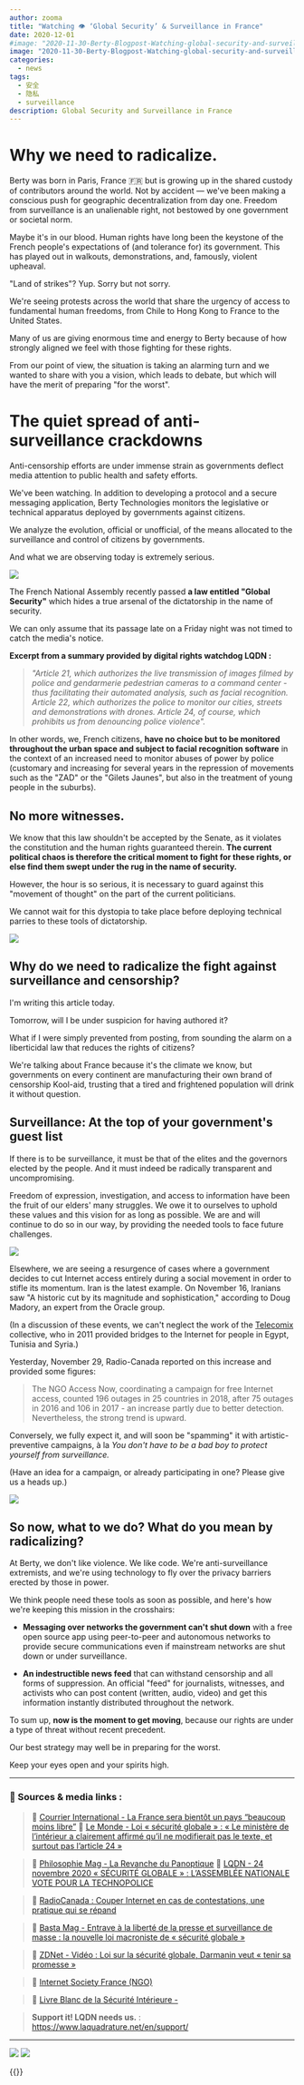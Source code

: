 ```yaml
---
author: zooma
title: "Watching 👁️ ‘Global Security’ & Surveillance in France"
date: 2020-12-01
#image: "2020-11-30-Berty-Blogpost-Watching-global-security-and-surveillance-in-france_copie.png"
image: "2020-11-30-Berty-Blogpost-Watching-global-security-and-surveillance-in-france_copie.png"
categories:
  - news
tags:
  - 安全
  - 隐私
  - surveillance
description: Global Security and Surveillance in France
---
```


# Why we need to radicalize.

Berty was born in Paris, France :fr: but is growing up in the shared custody of contributors around the world. Not by accident — we've been making a conscious push for geographic decentralization from day one. Freedom from surveillance is an unalienable right, not bestowed by one government or societal norm.

Maybe it's in our blood. Human rights have long been the keystone of the French people's expectations of (and tolerance for) its government. This has played out in walkouts, demonstrations, and, famously, violent upheaval.

"Land of strikes"? Yup. Sorry but not sorry.

We're seeing protests across the world that share the urgency of access to fundamental human freedoms, from Chile to Hong Kong to France to the United States.

Many of us are giving enormous time and energy to Berty because of how strongly aligned we feel with those fighting for these rights.

From our point of view, the situation is taking an alarming turn and we wanted to share with you a vision, which leads to debate, but which will have the merit of preparing "for the worst".



# The quiet spread of anti-surveillance crackdowns

Anti-censorship efforts are under immense strain as governments deflect media attention to public health and safety efforts.

We've been watching. In addition to developing a protocol and a secure messaging application, Berty Technologies monitors the legislative or technical apparatus deployed by governments against citizens.

We analyze the evolution, official or unofficial, of the means allocated to the surveillance and control of citizens by governments.

And what we are observing today is extremely serious.

![](https://i.imgur.com/SDkIy3S.jpg)

The French National Assembly recently passed **a law entitled "Global Security"** which hides a true arsenal of the dictatorship in the name of security.

We can only assume that its passage late on a Friday night was not timed to catch the media's notice.

**Excerpt from a summary provided by digital rights watchdog LQDN :**
> _"Article 21, which authorizes the live transmission of images filmed by police and gendarmerie pedestrian cameras to a command center - thus facilitating their automated analysis, such as facial recognition. Article 22, which authorizes the police to monitor our cities, streets and demonstrations with drones. Article 24, of course, which prohibits us from denouncing police violence"._

In other words, we, French citizens, **have no choice but to be monitored throughout the urban space and subject to facial recognition software** in the context of an increased need to monitor abuses of power by police (customary and increasing for several years in the repression of movements such as the "ZAD" or the "Gilets Jaunes", but also in the treatment of young people in the suburbs).

## No more witnesses.

We know that this law shouldn't be accepted by the Senate, as it violates the constitution and the human rights guaranteed therein. **The current political chaos is therefore the critical moment to fight for these rights, or else find them swept under the rug in the name of security.**

However, the hour is so serious, it is necessary to guard against this "movement of thought" on the part of the current politicians.

We cannot wait for this dystopia to take place before deploying technical parries to these tools of dictatorship.


![](https://i.imgur.com/HoDyTPD.jpg)



## Why do we need to radicalize the fight against surveillance and censorship?

I'm writing this article today.

Tomorrow, will I be under suspicion for having authored it?

What if I were simply prevented from posting, from sounding the alarm on a liberticidal law that reduces the rights of citizens?

We're talking about France because it's the climate we know, but governments on every continent are manufacturing their own brand of censorship Kool-aid, trusting that a tired and frightened population will drink it without question.


## Surveillance: At the top of your government's guest list

If there is to be surveillance, it must be that of the elites and the governors elected by the people. And it must indeed be radically transparent and uncompromising.

Freedom of expression, investigation, and access to information have been the fruit of our elders' many struggles. We owe it to ourselves to uphold these values and this vision for as long as possible. We are and will continue to do so in our way, by providing the needed tools to face future challenges.

![](https://i.imgur.com/zv9JY5k.jpg)

Elsewhere, we are seeing a resurgence of cases where a government decides to cut Internet access entirely during a social movement in order to stifle its momentum. Iran is the latest example. On November 16, Iranians saw "A historic cut by its magnitude and sophistication," according to Doug Madory, an expert from the Oracle group.

(In a discussion of these events, we can't neglect the work of the [Telecomix](https://telecomix.org/) collective, who in 2011 provided bridges to the Internet for people in Egypt, Tunisia and Syria.)

Yesterday, November 29, Radio-Canada reported on this increase and provided some figures:

> The NGO Access Now, coordinating a campaign for free Internet access, counted 196 outages in 25 countries in 2018, after 75 outages in 2016 and 106 in 2017 - an increase partly due to better detection. Nevertheless, the strong trend is upward.

Conversely, we fully expect it, and will soon be "spamming" it with artistic-preventive campaigns, à la *You don't have to be a bad boy to protect yourself from surveillance.*

(Have an idea for a campaign, or already participating in one? Please give us a heads up.)

![](https://i.imgur.com/cvcbNjO.jpg)

## So now, what to we do? What do you mean by radicalizing?

At Berty, we don't like violence. We like code. We're anti-surveillance extremists, and we're using technology to fly over the privacy barriers erected by those in power.

We think people need these tools as soon as possible, and here's how we're keeping this mission in the crosshairs:

- **Messaging over networks the government can't shut down** with a free open source app using peer-to-peer and autonomous networks to provide secure communications even if mainstream networks are shut down or under surveillance.

- **An indestructible news feed** that can withstand censorship and all forms of suppression.  An official "feed" for journalists, witnesses, and activists who can post content (written, audio, video) and get this information instantly distributed throughout the network.


To sum up, **now is the moment to get moving**, because our rights are under a type of threat without recent precedent.

Our best strategy may well be in preparing for the worst.

Keep your eyes open and your spirits high.



---

### :newspaper:  Sources & media links :

> :link: [Courrier International - La France sera bientôt un pays “beaucoup moins libre”](https://www.courrierinternational.com/article/vu-des-etats-unis-la-france-sera-bientot-un-pays-beaucoup-moins-libre)
> :link:   [Le Monde - Loi « sécurité globale » : « Le ministère de l’intérieur a clairement affirmé qu’il ne modifierait pas le texte, et surtout pas l’article 24 »](https://www.lefigaro.fr/politique/loi-securite-globale-jean-castex-saisira-le-conseil-constitutionnel-sur-l-article-24-20201124)

> :link:  [Philosophie Mag - La Revanche du Panoptique](https://www.philomag.com/articles/loi-sur-la-surveillance-globale-la-revanche-du-panoptique)
> :link:  [LQDN - 24 novembre 2020 « SÉCURITÉ GLOBALE » : L’ASSEMBLÉE NATIONALE VOTE POUR LA TECHNOPOLICE](https://www.laquadrature.net/2020/11/24/securite-globale-lassemblee-nationale-vote-pour-la-technopolice/)

> :link:  [RadioCanada : Couper Internet en cas de contestations, une pratique qui se répand](https://ici.radio-canada.ca/nouvelle/1410943/internet-couper-iran-chine-contestations-manifestations-censure)


> :link:  [Basta Mag - Entrave à la liberté de la presse et surveillance de masse : la nouvelle loi macroniste de « sécurité globale »](https://www.bastamag.net/Entrave-a-la-liberte-de-la-presse-et-surveillance-de-masse-loi-PPL-securite-globale-atteinte-vie-privee)


> :link:  [ZDNet - Vidéo : Loi sur la sécurité globale, Darmanin veut « tenir sa promesse »](https://www.zdnet.fr/actualites/loi-sur-la-securite-globale-darmanin-veut-tenir-sa-promesse-39912411.htm)


> :link:  [Internet Society France (NGO) ](https://www.isoc.fr/)


> :link:  [Livre Blanc de la Sécurité Intérieure -](https://www.interieur.gouv.fr/content/download/125071/1001195/file/livre-blanc-de-la-securite-interieure.pdf)

> **Support it! LQDN needs us.** : https://www.laquadrature.net/en/support/

___

![](https://i.imgur.com/8h8r8ub.png) ![](https://i.imgur.com/0JFegff.png)


{{<tweet id="1332243266243358720">}}

